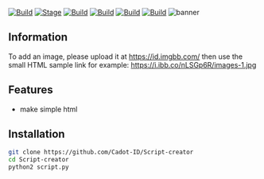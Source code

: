 [![Build](https://img.shields.io/badge/ScriptCreator-0.1-brightgreen.svg?maxAge=259200)]()
[![Stage](https://img.shields.io/badge/Release-Stable-brightgreen.svg)]()
[![Build](https://img.shields.io/badge/Supported_Android-Linux-orange.svg)]()
[![Build](https://img.shields.io/badge/Available-Termux-red.svg?maxAge=259200)]()
[![Build](https://img.shields.io/badge/Language-python-blue.svg?maxAge=259200)]()
[![Build](https://img.shields.io/badge/contributions-CadotID-blue.svg?style=flat)]()
![banner](https://user-images.githubusercontent.com/71793332/98446716-f6b42200-2151-11eb-8418-4345809cb7a1.png)
 ## Information
To add an image, please upload it at https://id.imgbb.com/ then use the small HTML sample link for example: https://i.ibb.co/nLSGp6R/images-1.jpg
## Features
- make simple html
 ## Installation
```bash
git clone https://github.com/Cadot-ID/Script-creator
cd Script-creator
python2 script.py
```

